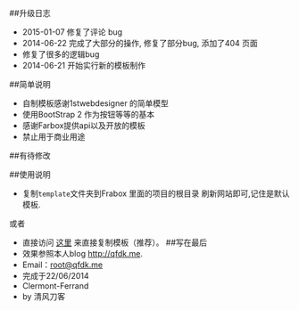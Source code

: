 ##升级日志
* 2015-01-07 修复了评论 bug
* 2014-06-22 完成了大部分的操作, 修复了部分bug, 添加了404 页面
* 修复了很多的逻辑bug
* 2014-06-21 开始实行新的模板制作

##简单说明
* 自制模板感谢1stwebdesigner 的简单模型
* 使用BootStrap 2 作为按钮等等的基本
* 感谢Farbox提供api以及开放的模板
* 禁止用于商业用途

##有待修改


##使用说明
* 复制`template`文件夹到Frabox 里面的项目的根目录
刷新网站即可,记住是默认模板.

或者

* 直接访问 [这里](http://blog.qfdk.me/template) 来直接复制模板（推荐）。
##写在最后
* 效果参照本人blog <http://qfdk.me>.
* Email：<root@qfdk.me>
* 完成于22/06/2014
* Clermont-Ferrand
* by 清风刀客
